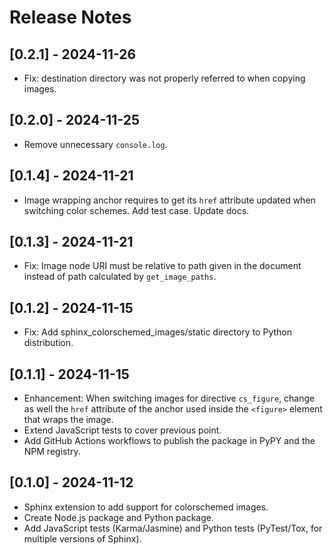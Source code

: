 # Release Notes

## [0.2.1] - 2024-11-26

- Fix: destination directory was not properly referred to when copying images.

## [0.2.0] - 2024-11-25

- Remove unnecessary `console.log`.

## [0.1.4] - 2024-11-21

- Image wrapping anchor requires to get its `href` attribute updated when switching color schemes. Add test case. Update docs.

## [0.1.3] - 2024-11-21

- Fix: Image node URI must be relative to path given in the document instead of path calculated by ``get_image_paths``.

## [0.1.2] - 2024-11-15

- Fix: Add sphinx_colorschemed_images/static directory to Python distribution.

## [0.1.1] - 2024-11-15

- Enhancement: When switching images for directive `cs_figure`, change as well the `href` attribute of the anchor used inside the `<figure>` element that wraps the image.
- Extend JavaScript tests to cover previous point.
- Add GitHub Actions workflows to publish the package in PyPY and the NPM registry.

## [0.1.0] - 2024-11-12

- Sphinx extension to add support for colorschemed images.
- Create Node.js package and Python package.
- Add JavaScript tests (Karma/Jasmine) and Python tests (PyTest/Tox, for multiple versions of Sphinx).
